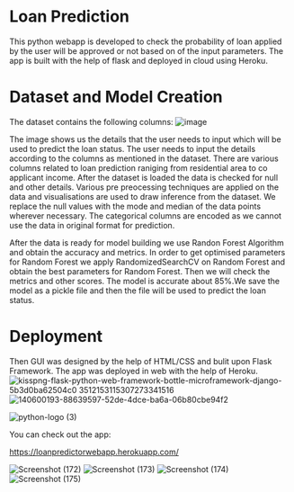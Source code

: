 # Loan Prediction 
This python webapp is developed to check the probability of loan applied by the user will be approved or not based on of the input parameters.
The app is built with the help of flask and deployed in cloud using Heroku.

# Dataset and Model Creation
The dataset contains the following columns:
![image](https://user-images.githubusercontent.com/76935226/148782436-a1872c35-eaca-40bf-a6ca-40c866dbcce1.png)

The image shows us the details that the user needs to input which will be used to predict the loan status.
The user needs to input the details according to the columns as mentioned in the dataset. There are various columns related to loan prediction raniging from residential area to co applicant income.
After the dataset is loaded the data is checked for null and other details. Various pre preocessing techniques are applied on the data and visualisations are used to draw inference from the dataset. We replace the null values with the mode and median of the data points wherever necessary. The categorical columns are encoded as we cannot use the data in original format for prediction.

After the data is ready for model building we use Randon Forest Algorithm and obtain the accuracy and metrics. In order to get optimised parameters for Random Forest we apply RandomizedSearchCV on Random Forest and obtain the best parameters for Random Forest. Then we will check the metrics and other  scores. The model is accurate about 85%.We save  the model as a pickle file and then the file will be used to predict the loan status.

# Deployment
Then GUI was designed by the help of HTML/CSS and bulit upon Flask Framework. The app was deployed in web with the help of Heroku.
![kisspng-flask-python-web-framework-bottle-microframework-django-5b3d0ba62504c0 3512153115307273341516](https://user-images.githubusercontent.com/76935226/148791161-269cad5c-7045-4faa-9dd9-c6e74d266df0.jpg)
![140600193-88639597-52de-4dce-ba6a-06b80cbe94f2](https://user-images.githubusercontent.com/76935226/148791351-6a457ada-8172-48ab-a24e-b3aa86649920.png)

![python-logo (3)](https://user-images.githubusercontent.com/76935226/148791711-1c362c69-370e-4019-8ca5-8668392c6536.jpg)



You can check out the app:

https://loanpredictorwebapp.herokuapp.com/



![Screenshot (172)](https://user-images.githubusercontent.com/76935226/148762440-674d6a0e-4c4e-4097-b42d-66f22d344f0c.png)
![Screenshot (173)](https://user-images.githubusercontent.com/76935226/148762456-194aa04a-f5cb-4bfb-8455-015f83d7be9e.png)
![Screenshot (174)](https://user-images.githubusercontent.com/76935226/148762472-17379c80-935c-4def-9eba-dfb2955cdab1.png)
![Screenshot (175)](https://user-images.githubusercontent.com/76935226/148762490-94820b8d-351d-4a9f-a66f-5e015417823c.png)
